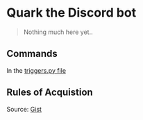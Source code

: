 # Quark the Discord bot

> Nothing much here yet..

## Commands

In the [triggers.py file](triggers.py)

## Rules of Acquistion

Source: [Gist](https://gist.githubusercontent.com/darkyen/120c46739985ebf3b39b/raw/5ef59ed209f580bf0a7885945e816445aea178e3/gistfile1.txt)
